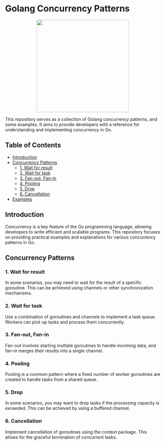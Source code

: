 # Golang Concurrency Patterns

<div  style="display: flex; width: 100%; justify-content: center;">
<img src="https://banner2.cleanpng.com/20180731/tzw/kisspng-gopher-docker-computer-programming-clojure-5b60bcbbaea281.7058312815330664277153.jpg" width="300" />
</div>

This repository serves as a collection of Golang concurrency patterns, and some examples.
It aims to provide developers with a reference for understanding and implementing concurrency in Go.


## Table of Contents

- [Introduction](#introduction)
- [Concurrency Patterns](#concurrency-patterns)
    - [1. Wait for result](#1-wait-for-result)
    - [2. Wait for task](#2-wait-for-task)
    - [3. Fan-out, Fan-in](#3-fan-out-fan-in)
    - [4. Pooling](#4-pooling)
    - [5. Drop](#5-drop)
    - [6. Cancellation](#6-cancellation)
- [Examples](#examples)

## Introduction

Concurrency is a key feature of the Go programming language, allowing developers to write efficient and scalable programs. This repository focuses on providing practical examples and explanations for various concurrency patterns in Go.

## Concurrency Patterns

### 1. Wait for result
   In some scenarios, you may need to wait for the result of a specific goroutine. This can be achieved using channels or other synchronization mechanisms.

### 2. Wait for task
Use a combination of goroutines and channels to implement a task queue. Workers can pick up tasks and process them concurrently.

### 3. Fan-out, Fan-in

Fan-out involves starting multiple goroutines to handle incoming data, and fan-in merges their results into a single channel.

### 4. Pooling

Pooling is a common pattern where a fixed number of worker goroutines are created to handle tasks from a shared queue.

### 5. Drop

In some scenarios, you may want to drop tasks if the processing capacity is exceeded. This can be achieved by using a buffered channel.

### 6. Cancellation

Implement cancellation of goroutines using the context package. This allows for the graceful termination of concurrent tasks.